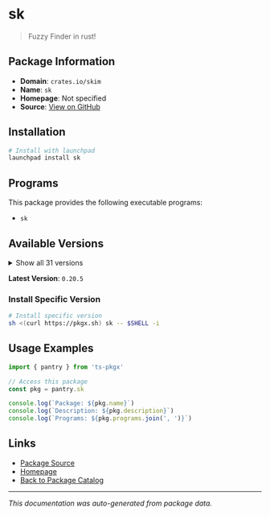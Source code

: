 # sk

> Fuzzy Finder in rust!

## Package Information

- **Domain**: `crates.io/skim`
- **Name**: `sk`
- **Homepage**: Not specified
- **Source**: [View on GitHub](https://github.com/pkgxdev/pantry/tree/main/projects/crates.io/skim/package.yml)

## Installation

```bash
# Install with launchpad
launchpad install sk
```

## Programs

This package provides the following executable programs:

- `sk`

## Available Versions

<details>
<summary>Show all 31 versions</summary>

- `0.20.5`, `0.20.4`, `0.20.3`, `0.20.2`, `0.20.1`
- `0.20.0`, `0.19.0`, `0.18.0`, `0.17.3`, `0.17.2`
- `0.17.1`, `0.17.0`, `0.16.2`, `0.16.1`, `0.16.0`
- `0.15.7`, `0.15.6`, `0.15.5`, `0.15.4`, `0.15.3`
- `0.15.2`, `0.15.1`, `0.15.0`, `0.14.4`, `0.14.3`
- `0.13.0`, `0.12.0`, `0.11.12`, `0.11.11`, `0.11.10`
- `0.10.4`

</details>

**Latest Version**: `0.20.5`

### Install Specific Version

```bash
# Install specific version
sh <(curl https://pkgx.sh) sk -- $SHELL -i
```

## Usage Examples

```typescript
import { pantry } from 'ts-pkgx'

// Access this package
const pkg = pantry.sk

console.log(`Package: ${pkg.name}`)
console.log(`Description: ${pkg.description}`)
console.log(`Programs: ${pkg.programs.join(', ')}`)
```

## Links

- [Package Source](https://github.com/pkgxdev/pantry/tree/main/projects/crates.io/skim/package.yml)
- [Homepage](#)
- [Back to Package Catalog](../../../package-catalog.md)

---

*This documentation was auto-generated from package data.*
